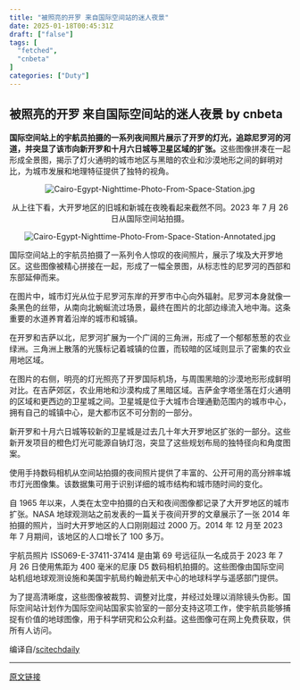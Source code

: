 ```yaml
---
title: "被照亮的开罗 来自国际空间站的迷人夜景"
date: 2025-01-18T00:45:31Z
draft: ["false"]
tags: [
  "fetched",
  "cnbeta"
]
categories: ["Duty"]
---
```

被照亮的开罗 来自国际空间站的迷人夜景 by cnbeta
------
<div style="margin-top:10px" class="content" id="artibody"><p><strong>国际空间站上的宇航员拍摄的一系列夜间照片展示了开罗的灯光，追踪尼罗河的河道，并突显了该市向新开罗和十月六日城等卫星区域的扩张。</strong>这些图像拼凑在一起形成全景图，揭示了灯火通明的城市地区与黑暗的农业和沙漠地形之间的鲜明对比，为城市发展和地理特征提供了独特的视角。</p><div class="article-global"></div><p style="text-align: center;"><img src="https://static.cnbetacdn.com/article/2025/0117/0660325c07f03cf.jpg" title="" alt="Cairo-Egypt-Nighttime-Photo-From-Space-Station.jpg"></p><p style="text-align: center;">从上往下看，大开罗地区的旧城和新城在夜晚看起来截然不同。2023 年 7 月 26 日从国际空间站拍摄。</p><p style="text-align: center;"><img src="https://static.cnbetacdn.com/article/2025/0117/972a137bc73db73.jpg" title="" alt="Cairo-Egypt-Nighttime-Photo-From-Space-Station-Annotated.jpg"></p><p>国际空间站上的宇航员拍摄了一系列令人惊叹的夜间照片，展示了埃及大开罗地区。这些图像被精心拼接在一起，形成了一幅全景图，从标志性的尼罗河的西部和东部延伸而来。</p><p>在图片中，城市灯光从位于尼罗河东岸的开罗市中心向外辐射。尼罗河本身就像一条黑色的丝带，从南向北蜿蜒流过场景，最终在图片的北部边缘流入地中海。这条重要的水道养育着沿岸的城市和城镇。</p><p>在开罗和吉萨以北，尼罗河扩展为一个广阔的三角洲，形成了一个郁郁葱葱的农业绿洲。三角洲上散落的光簇标记着城镇的位置，而较暗的区域则显示了密集的农业用地区域。</p><p>在图片的右侧，明亮的灯光照亮了开罗国际机场，与周围黑暗的沙漠地形形成鲜明对比。在吉萨郊区，农业用地和沙漠构成了黑暗区域。吉萨金字塔坐落在灯火通明的区域和更西边的卫星城之间。卫星城是位于大城市合理通勤范围内的城市中心，拥有自己的城镇中心，是大都市区不可分割的一部分。</p><p>新开罗和十月六日城等较新的卫星城是过去几十年大开罗地区扩张的一部分。这些新开发项目的橙色灯光可能源自钠灯泡，突显了这些规划布局的独特径向和角度图案。</p><p>使用手持数码相机从空间站拍摄的夜间照片提供了丰富的、公开可用的高分辨率城市灯光图像集。该数据集可用于识别详细的城市结构和城市随时间的变化。</p><p>自 1965 年以来，人类在太空中拍摄的白天和夜间图像都记录了大开罗地区的城市扩张。NASA 地球观测站之前发表的一篇关于夜间开罗的文章展示了一张 2014 年拍摄的照片，当时大开罗地区的人口刚刚超过 2000 万。2014 年 12 月至 2023 年 7 月期间，该地区的人口增长了 100 多万。</p><p>宇航员照片 ISS069-E-37411-37414 是由第 69 号远征队一名成员于 2023 年 7 月 26 日使用焦距为 400 毫米的尼康 D5 数码相机拍摄的。这些图像由国际空间站机组地球观测设施和美国宇航局约翰逊航天中心的地球科学与遥感部门提供。</p><p>为了提高清晰度，这些图像被裁剪、调整对比度，并经过处理以消除镜头伪影。国际空间站计划作为国际空间站国家实验室的一部分支持这项工作，使宇航员能够捕捉有价值的地球图像，用于科学研究和公众利益。这些图像可在网上免费获取，供所有人访问。</p><p>编译自/<a href="https://scitechdaily.com/cairo-illuminated-stunning-night-views-from-the-international-space-station/" _src="https://scitechdaily.com/cairo-illuminated-stunning-night-views-from-the-international-space-station/" target="_blank">scitechdaily</a><br></p></div>  
<hr>
<a href="https://m.cnbeta.com.tw/wap/view/1471932.htm",target="_blank" rel="noopener noreferrer">原文链接</a>
